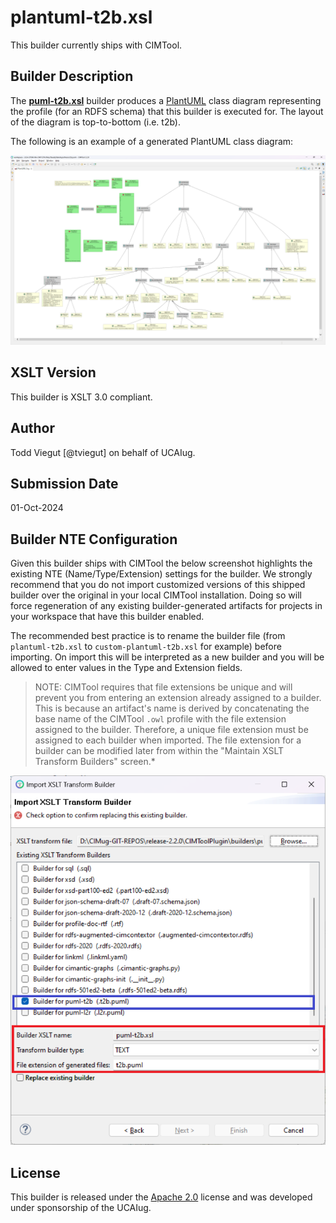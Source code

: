 # plantuml-t2b.xsl

This builder currently ships with CIMTool.

## Builder Description

The **[puml-t2b.xsl](puml-t2b.xsl)** builder produces a [PlantUML](https://plantuml.com) class diagram representing the profile (for an RDFS schema) that this builder is executed for. The layout of the diagram is top-to-bottom (i.e. t2b).

The following is an example of a generated PlantUML class diagram:

![image](sample-puml-t2b.png)

## XSLT Version

This builder is XSLT 3.0 compliant.

## Author

Todd Viegut [@tviegut] on behalf of UCAIug.

## Submission Date

01-Oct-2024

## Builder NTE Configuration

Given this builder ships with CIMTool the below screenshot highlights the existing NTE (Name/Type/Extension) settings for the builder.  We strongly recommend that you do not import customized versions of this shipped builder over the original in your local CIMTool installation. Doing so will force regeneration of any existing builder-generated artifacts for projects in your workspace that have this builder enabled.

The recommended best practice is to rename the builder file  (from ```plantuml-t2b.xsl``` to ```custom-plantuml-t2b.xsl``` for example) before importing. On import this will be interpreted as a new builder and you will be allowed to enter values in the Type and Extension fields.

> NOTE: CIMTool requires that file extensions be unique and will prevent you from entering an extension already assigned to a builder. This is because an artifact's name is derived by concatenating the base name of the CIMTool ```.owl``` profile with the file extension assigned to the builder. Therefore, a unique file extension must be assigned to each builder when imported. The file extension for a builder can be modified later from within the "Maintain XSLT Transform Builders" screen.*


![image](import-builder.png)

## License

This builder is released under the [Apache 2.0](../../LICENSE) license and was developed under sponsorship of the UCAIug.
